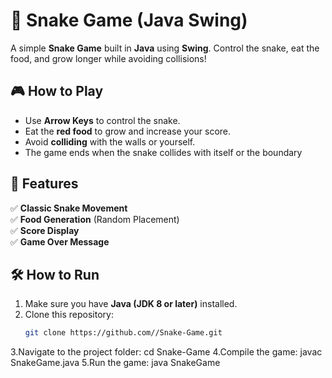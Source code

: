 # 🐍 Snake Game (Java Swing)

A simple **Snake Game** built in **Java** using **Swing**. Control the snake, eat the food, and grow longer while avoiding collisions!

## 🎮 How to Play
- Use **Arrow Keys** to control the snake.
- Eat the **red food** to grow and increase your score.
- Avoid **colliding** with the walls or yourself.
- The game ends when the snake collides with itself or the boundary

## 🚀 Features
✅ **Classic Snake Movement**  
✅ **Food Generation** (Random Placement)  
✅ **Score Display**  
✅ **Game Over Message**  

## 🛠 How to Run
1. Make sure you have **Java (JDK 8 or later)** installed.
2. Clone this repository:
   ```sh
   git clone https://github.com//Snake-Game.git
3.Navigate to the project folder:
cd Snake-Game
4.Compile the game:
javac SnakeGame.java
5.Run the game:
java SnakeGame
